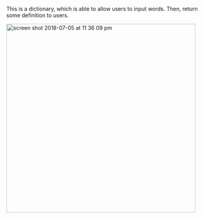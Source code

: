 This is a dictionary, which is able to allow users to input words. Then, return some definition to users.

<img width="495" alt="screen shot 2018-07-05 at 11 36 09 pm" src="https://user-images.githubusercontent.com/35472776/42363556-fb0bd2be-80ac-11e8-97f8-d07c28bf377b.png">

